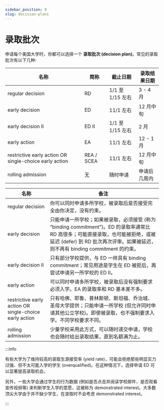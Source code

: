 ```yaml
---
sidebar_position: 9
slug: decision-plans
---
```


# 录取批次

申请每个美国大学时，你都可以选择一个 **录取批次 (decision plan)**。常见的录取批次有以下几种:

| 名称                                                     | 简称         | 截止日期          | 录取结果日期   |
|--------------------------------------------------------|------------|---------------|----------|
| regular decision                                       | RD         | 1/1 至 1/15 左右 | 3 - 4 月  |
| early decision                                         | ED         | 11/1 左右       | 12 月中旬   |
| early decision II                                      | ED II      | 1/1 至 1/15 左右 | 2 月      |
| early action                                           | EA         | 11/1 左右       | 12 - 1 月 |
| restrictive early action OR single-choice early action | REA / SCEA | 11/1 左右       | 12 月中旬   |
| rolling admission                                      | 无          | 随时申请          | 申请后几周内   |

| 名称                                                     | 备注                                                                                                                                        |
|--------------------------------------------------------|-------------------------------------------------------------------------------------------------------------------------------------------|
| regular decision                                       | 你可以同时申请多所学校，被录取后是否接受完全由你决定，没有约束。                                                                                                          |
| early decision                                         | 只能申请一所学校；如果被录取，必须接受 (称为 “binding commitment”)。ED 的录取率通常比 RD 高很多；可能直接录取，也可能被拒绝，或被延迟 (defer) 到 RD 批次再次评审。如果被延迟，则不再有 binding commitment 的约束。 |
| early decision II                                      | 只有部分学校提供，与 ED 一样具有 binding commitment；常见用途是学生在 ED 被拒后，再尝试申请另一所学校的 ED II。                                                                  |
| early action                                           | 可以同时申请多所学校，被录取后没有强制要求必须入学。EA 的录取率和 RD 基本差不多。                                                                                              |
| restrictive early action OR single-choice early action | 只有哈佛、耶鲁、普林斯顿、斯坦福、乔治城、圣母大学提供；只能申请一所学校 (但允许同时申请其他公立学校)。即使被录取，也不强制要求入学。不同学校要求不同。                                                             |
| rolling admission                                      | 少量学校采用此方式，可以随时递交申请，学校也会随时给出录取结果，直到名额满为止。                                                                                                  |



:::info

有些大学为了维持较高的录取生源接受率 (yield rate)，可能会拒绝那些明显实力过强、但不太可能入学的学生 (overqualified)。在这种情况下，选择申请 ED 可以显著提高录取机会。

另外，一些大学会通过学生的行为数据 (例如是否点击并阅读学校邮件、是否观看宣传视频等) 来判断学生入学的意愿，这被称为 demonstrated interest。大多数顶尖大学由于并不缺少学生，在录取时不会考虑 demonstrated interest。

:::
